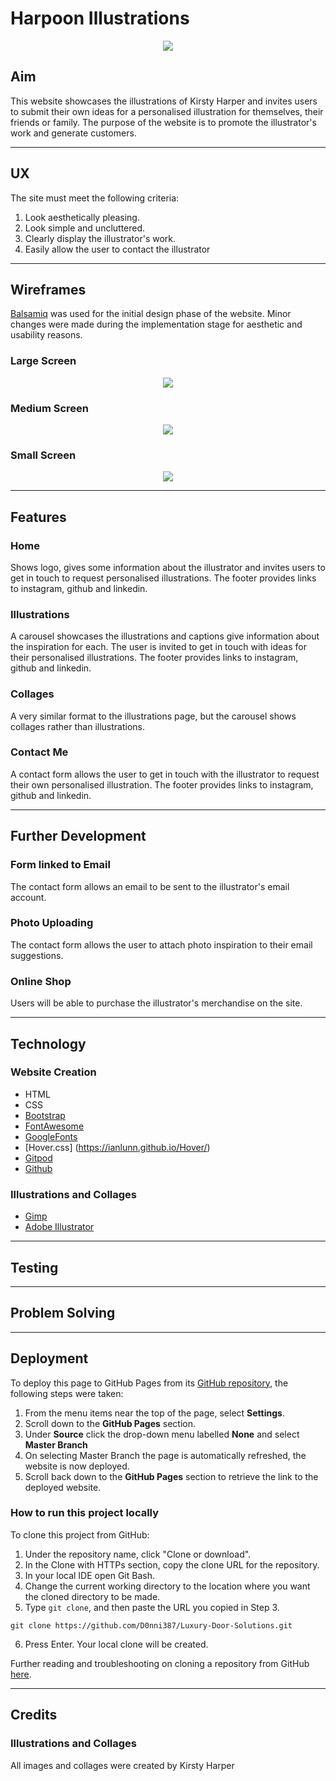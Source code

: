 # Harpoon Illustrations

<div style="text-align:center;">
<img src="../wireframes/milestone1_screens.png">
</div>

## Aim

This website showcases the illustrations of Kirsty Harper and invites users to submit their 
own ideas for a personalised illustration for themselves, their friends or family.
The purpose of the website is to promote the illustrator's work and generate customers.

---

## UX

The site must meet the following criteria:
1. Look aesthetically pleasing.
2. Look simple and uncluttered.
3. Clearly display the illustrator's work.
4. Easily allow the user to contact the illustrator

---

## Wireframes

[Balsamiq](https://balsamiq.com/) was used for the initial design phase of the website.
Minor changes were made during the implementation stage for aesthetic and usability reasons.

### Large Screen

<div style="text-align:center;">
<img src="https://github.com/H4RP3RK/milestone_1_harperk/blob/45b497fd9177e1487561bd35b016a5330bc6cbf9/wireframes/milestone_1_large.png">
</div>

### Medium Screen

<div style="text-align:center;">
<img src="https://github.com/H4RP3RK/milestone_1_harperk/blob/45b497fd9177e1487561bd35b016a5330bc6cbf9/wireframes/milestone_1_medium.png">
</div>

### Small Screen

<div style="text-align:center;">
<img src="https://github.com/H4RP3RK/milestone_1_harperk/blob/45b497fd9177e1487561bd35b016a5330bc6cbf9/wireframes/milestone_1_small.png">
</div>

---

## Features

### Home

Shows logo, gives some information about the illustrator and invites users to get in touch to request personalised illustrations.
The footer provides links to instagram, github and linkedin.

### Illustrations

A carousel showcases the illustrations and captions give information about the inspiration for each. 
The user is invited to get in touch with ideas for their personalised illustrations.
The footer provides links to instagram, github and linkedin.

### Collages

A very similar format to the illustrations page, but the carousel shows collages rather than illustrations.

### Contact Me

A contact form allows the user to get in touch with the illustrator to request their own personalised illustration.
The footer provides links to instagram, github and linkedin.

---

## Further Development

### Form linked to Email

The contact form allows an email to be sent to the illustrator's email account.

### Photo Uploading

The contact form allows the user to attach photo inspiration to their email suggestions.

### Online Shop

Users will be able to purchase the illustrator's merchandise on the site.

---

## Technology

### Website Creation

* HTML
* CSS
* [Bootstrap](https://getbootstrap.com/)
* [FontAwesome](https://fontawesome.com/)
* [GoogleFonts](https://fonts.google.com/)
* [Hover.css] (https://ianlunn.github.io/Hover/)
* [Gitpod](https://gitpod.io/workspaces/)
* [Github](https://github.com/)

### Illustrations and Collages

* [Gimp](https://www.gimp.org/)
* [Adobe Illustrator](https://www.adobe.com/uk/products/illustrator.html?sdid=88X75SKT&mv=search&s_kwcid=AL!3085!10!79371087385139!79371161872161&ef_id=XlhCtwAAAXYYDhTJ:20200316211929:s)

---
## Testing


---
## Problem Solving


---

## Deployment

To deploy this page to GitHub Pages from its [GitHub repository](https://github.com/D0nni387/Luxury-Door-Solutions), the following steps were taken: 

1. From the menu items near the top of the page, select **Settings**.
2. Scroll down to the **GitHub Pages** section.
3. Under **Source** click the drop-down menu labelled **None** and select **Master Branch**
4. On selecting Master Branch the page is automatically refreshed, the website is now deployed. 
5. Scroll back down to the **GitHub Pages** section to retrieve the link to the deployed website.
 
### How to run this project locally

To clone this project from GitHub:

1. Under the repository name, click "Clone or download".
2. In the Clone with HTTPs section, copy the clone URL for the repository. 
3. In your local IDE open Git Bash.
4. Change the current working directory to the location where you want the cloned directory to be made.
5. Type ```git clone```, and then paste the URL you copied in Step 3.
```console
git clone https://github.com/D0nni387/Luxury-Door-Solutions.git
```
6. Press Enter. Your local clone will be created.

Further reading and troubleshooting on cloning a repository from GitHub [here](https://help.github.com/en/articles/cloning-a-repository).

---

## Credits

### Illustrations and Collages

All images and collages were created by Kirsty Harper
